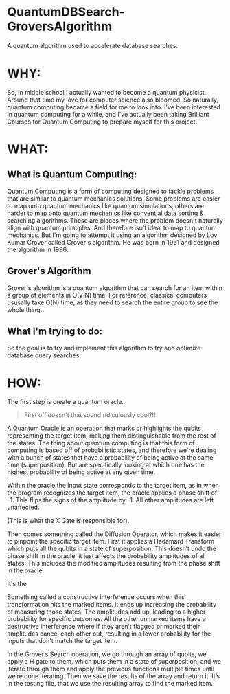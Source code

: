 # QuantumDBSearch-GroversAlgorithm
A quantum algorithm used to accelerate database searches.

# WHY:

So, in middle school I actually wanted to become a quantum physicist. Around that time my love for computer science also bloomed. So naturally, quantum computing became a field for me to look into. I've been interested in quantum computing for a while, and I've actually been taking Brilliant Courses for Quantum Computing to prepare myself for this project.


# WHAT:

## What is Quantum Computing: 

Quantum Computing is a form of computing designed to tackle problems that are similar to quantum mechanics solutions. Some problems are easier to map onto quantum mechanics like quantum simulations, others are harder to map onto quantum mechanics like convential data sorting & searching algorithms. These are places where the problem doesn't naturally align with quantum principles. And therefore isn't ideal to map to quantum mechanics. But I'm going to attempt it using an algorithm designed by Lov Kumar Grover called Grover's algorithm. He was born in 1961 and designed the algorithm in 1996.

## Grover's Algorithm

Grover's algorithm is a quantum algorithm that can search for an item within a group of elements in O(√ N) time. For reference, classical computers ususally take O(N) time, as they need to search the entire group to see the whole thing.

## What I'm trying to do:
So the goal is to try and implement this algorithm to try and optimize database query searches.


# HOW:

The first step is create a quantum oracle. 
> First off doesn't that sound ridiculously cool?!!

A Quantum Oracle is an operation that marks or highlights the qubits representing the target item, making them distinguishable from the rest of the states.
The thing about quantum computing is that this form of computing is based off of probabilistic states, and therefore we're dealing with a bunch of states that have a probability of being active at the same time (superposition). But are specifically looking at which one has the highest probability of being active at any given time. 

Within the oracle the input state corresponds to the target item, as in when the program recognizes the target item, the oracle applies a phase shift of -1. This flips the signs of the amplitude by -1. All other amplitudes are left unaffected.

(This is what the X Gate is responsible for).


Then comes something called the Diffusion Operator, which makes it easier to pinpoint the specific target item. First it applies a Hadamard Transform which puts all the qubits in a state of superposition. This doesn’t undo the phase shift in the oracle; it just affects the probability amplitudes of all states. This includes the modified amplitudes resulting from the phase shift in the oracle. 

It's the 

Something called a constructive interference occurs when this transformation hits the marked items. It ends up increasing the probability of measuring those states. The amplitudes add up, leading to a higher probability for specific outcomes. All the other unmarked items have a destructive interference where if they aren’t flagged or marked their amplitudes cancel each other out, resulting in a lower probability for the inputs that don't match the target item. 

In the Grover’s Search operation, we go through an array of qubits, we apply a H gate to them, which puts them in a state of superposition, and we iterate through them and apply the previous functions multiple times until we’re done iterating. Then we save the results of the array and return it. It’s in the testing file, that we use the resulting array to find the marked item.

